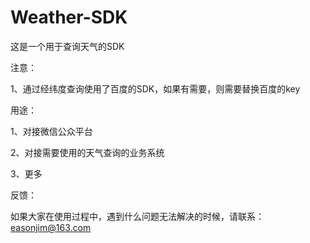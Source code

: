 # Weather-SDK
这是一个用于查询天气的SDK

注意：

1、通过经纬度查询使用了百度的SDK，如果有需要，则需要替换百度的key


用途：

1、对接微信公众平台

2、对接需要使用的天气查询的业务系统

3、更多


反馈：

如果大家在使用过程中，遇到什么问题无法解决的时候，请联系：easonjim@163.com
